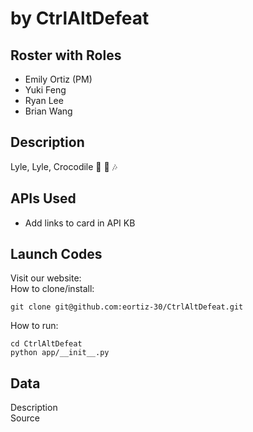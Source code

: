# <Project Name> by CtrlAltDefeat

## Roster with Roles
* Emily Ortiz (PM)
* Yuki Feng
* Ryan Lee
* Brian Wang

## Description
Lyle, Lyle, Crocodile 🐊 🎤 🎶

## APIs Used
* Add links to card in API KB

## Launch Codes
Visit our website:   
How to clone/install:
```
git clone git@github.com:eortiz-30/CtrlAltDefeat.git
```
How to run:
```
cd CtrlAltDefeat
python app/__init__.py
```

## Data
Description  
Source
